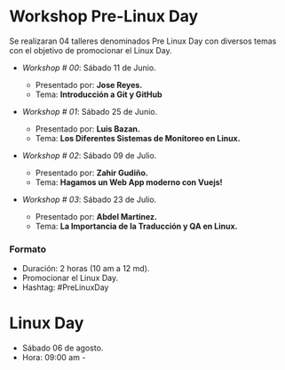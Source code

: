 # Workshop Pre-Linux Day

Se realizaran 04 talleres denominados Pre Linux Day con diversos temas
con el objetivo de promocionar el Linux Day.

- *Workshop # 00*: Sábado 11 de Junio.
	- Presentado por: **Jose Reyes.**
	- Tema: **Introducción a Git y GitHub**

- *Workshop # 01*: Sábado 25 de Junio.
	- Presentado por: **Luis Bazan.**
	- Tema: **Los Diferentes Sistemas de Monitoreo en Linux.**

- *Workshop # 02*: Sábado 09 de Julio.
	- Presentado por: **Zahir Gudiño.**
	- Tema: **Hagamos un Web App moderno con Vuejs!**

- *Workshop # 03*: Sábado 23 de Julio.
	- Presentado por: **Abdel Martinez.**
	- Tema: **La Importancia de la Traducción y QA en Linux.**

### Formato
- Duración: 2 horas (10 am a 12 md).
- Promocionar el Linux Day.
- Hashtag: #PreLinuxDay

# Linux Day
- Sábado 06 de agosto.
- Hora: 09:00 am -
